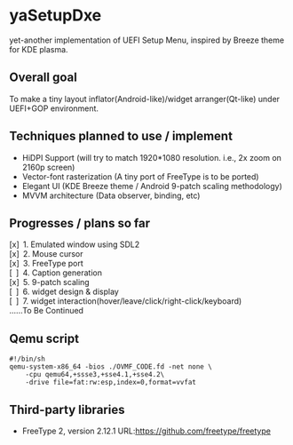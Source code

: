 # yaSetupDxe  
yet-another implementation of UEFI Setup Menu, inspired by Breeze theme for KDE plasma.  
## Overall goal  
To make a tiny layout inflator(Android-like)/widget arranger(Qt-like) under UEFI+GOP environment.  
## Techniques planned to use / implement  
* HiDPI Support (will try to match 1920*1080 resolution. i.e., 2x zoom on 2160p screen)  
* Vector-font rasterization (A tiny port of FreeType is to be ported)  
* Elegant UI (KDE Breeze theme / Android 9-patch scaling methodology)  
* MVVM architecture (Data observer, binding, etc)  
## Progresses / plans so far  
[x]&ensp;1. Emulated window using SDL2  
[x]&ensp;2. Mouse cursor  
[x]&ensp;3. FreeType port  
[&ensp;]&ensp;4. Caption generation  
[x]&ensp;5. 9-patch scaling  
[&ensp;]&ensp;6. widget design & display  
[&ensp;]&ensp;7. widget interaction(hover/leave/click/right-click/keyboard)  
......To Be Continued  

## Qemu script
```
#!/bin/sh
qemu-system-x86_64 -bios ./OVMF_CODE.fd -net none \
    -cpu qemu64,+ssse3,+sse4.1,+sse4.2\
    -drive file=fat:rw:esp,index=0,format=vvfat
```

## Third-party libraries
* FreeType 2, version 2.12.1
    URL:https://github.com/freetype/freetype  

